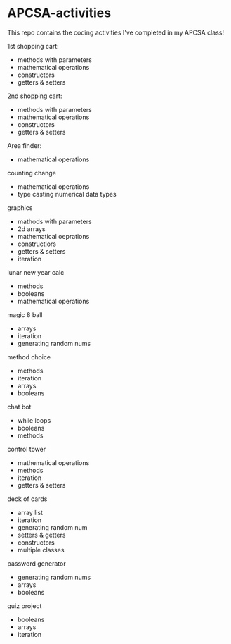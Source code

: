 # APCSA-activities
This repo contains the coding activities I've completed in my APCSA class! 

1st shopping cart:
- methods with parameters
- mathematical operations
- constructors 
- getters & setters

2nd shopping cart:
- methods with parameters
- mathematical operations
- constructors 
- getters & setters

Area finder:
- mathematical operations

counting change
- mathematical operations
- type casting numerical data types

graphics
- mathods with parameters
- 2d arrays
- mathematical oeprations
- constructiors
- getters & setters
- iteration

lunar new year calc
- methods
- booleans
- mathematical operations

magic 8 ball 
- arrays
- iteration
- generating random nums

method choice
- methods
- iteration
- arrays
- booleans

chat bot
- while loops
- booleans
- methods

control tower
- mathematical operations
- methods
- iteration
- getters & setters

deck of cards
- array list
- iteration
- generating random num
- setters & getters
- constructors 
- multiple classes

password generator
- generating random nums
- arrays
- booleans

quiz project
- booleans
- arrays
- iteration



